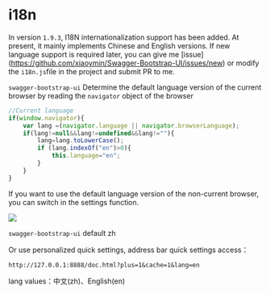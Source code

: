 # i18n 

In version `1.9.3`, I18N internationalization support has been added. At present, it mainly implements Chinese and English versions. If new language support is required later, you can give me [issue] (https://github.com/xiaoymin/Swagger-Bootstrap-UI/issues/new) or modify the `i18n.js`file in the project and submit PR to me.

`swagger-bootstrap-ui` Determine the default language version of the current browser by reading the `navigator` object of the browser

```js
//Current language
if(window.navigator){
    var lang =(navigator.language || navigator.browserLanguage);
    if(lang!=null&&lang!=undefined&&lang!=""){
        lang=lang.toLowerCase();
        if (lang.indexOf("en")>0){
            this.language="en";
        }
    }
}
```

If you want to use the default language version of the non-current browser, you can switch in the settings function.

![](/images/1-9-3/i18n-en.png)

`swagger-bootstrap-ui` default zh



Or use personalized quick settings, address bar quick settings access：

`http://127.0.0.1:8888/doc.html?plus=1&cache=1&lang=en`

lang values：中文(zh)、English(en)
